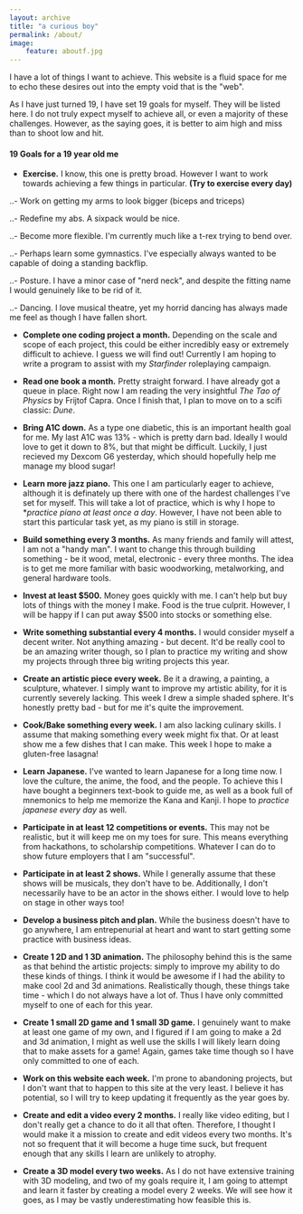 ```yaml
---
layout: archive
title: "a curious boy"
permalink: /about/
image:
    feature: aboutf.jpg
---
```


I have a lot of things I want to achieve. This website is a fluid space for me to echo these desires out into the empty void that is the "web".

As I have just turned 19, I have set 19 goals for myself. They will be listed here. I do not truly expect myself to achieve all, or even a majority of these challenges. However, as the saying goes, it is better to aim high and miss than to shoot low and hit.

#### 19 Goals for a 19 year old me

- **Exercise.** I know, this one is pretty broad. However I want to work towards achieving a few things in particular. **(Try to exercise every day)**

..- Work on getting my arms to look bigger (biceps and triceps)

..- Redefine my abs. A sixpack would be nice.

..- Become more flexible. I'm currently much like a t-rex trying to bend over.

..- Perhaps learn some gymnastics. I've especially always wanted to be capable of doing a standing backflip.

..- Posture. I have a minor case of "nerd neck", and despite the fitting name I would genuinely like to be rid of it.

..- Dancing. I love musical theatre, yet my horrid dancing has always made me feel as though I have fallen short.

- **Complete one coding project a month.** Depending on the scale and scope of each project, this could be either incredibly easy or extremely difficult to achieve. I guess we will find out! Currently I am hoping to write a program to assist with my *Starfinder* roleplaying campaign.

- **Read one book a month.** Pretty straight forward. I have already got a queue in place. Right now I am reading the very insightful *The Tao of Physics* by Frijtof Capra. Once I finish that, I plan to move on to a scifi classic: *Dune*.

- **Bring A1C down.** As a type one diabetic, this is an important health goal for me. My last A1C was 13% - which is pretty darn bad. Ideally I would love to get it down to 8%, but that might be difficult. Luckily, I just recieved my Dexcom G6 yesterday, which should hopefully help me manage my blood sugar!

- **Learn more jazz piano.** This one I am particularly eager to achieve, although it is definately up there with one of the hardest challenges I've set for myself. This will take a lot of practice, which is why I hope to **practice piano at least once a day*. However, I have not been able to start this particular task yet, as my piano is still in storage.

- **Build something every 3 months.** As many friends and family will attest, I am not a "handy man". I want to change this through building something - be it wood, metal, electronic - every three months. The idea is to get me more familiar with basic woodworking, metalworking, and general hardware tools.

- **Invest at least $500.** Money goes quickly with me. I can't help but buy lots of things with the money I make. Food is the true culprit. However, I will be happy if I can put away $500 into stocks or something else.

- **Write something substantial every 4 months.** I would consider myself a decent writer. Not anything amazing - but decent. It'd be really cool to be an amazing writer though, so I plan to practice my writing and show my projects through three big writing projects this year.

- **Create an artistic piece every week.** Be it a drawing, a painting, a sculpture, whatever. I simply want to improve my artistic ability, for it is currently severely lacking. This week I drew a simple shaded sphere. It's honestly pretty bad - but for me it's quite the improvement.

- **Cook/Bake something every week.** I am also lacking culinary skills. I assume that making something every week might fix that. Or at least show me a few dishes that I can make. This week I hope to make a gluten-free lasagna!

- **Learn Japanese.** I've wanted to learn Japanese for a long time now. I love the culture, the anime, the food, and the people. To achieve this I have bought a beginners text-book to guide me, as well as a book full of mnemonics to help me memorize the Kana and Kanji. I hope to *practice japanese every day* as well.

- **Participate in at least 12 competitions or events.** This may not be realistic, but it will keep me on my toes for sure. This means everything from hackathons, to scholarship competitions. Whatever I can do to show future employers that I am "successful".

- **Participate in at least 2 shows.** While I generally assume that these shows will be musicals, they don't have to be. Additionally, I don't necessarily have to be an actor in the shows either. I would love to help on stage in other ways too!

- **Develop a business pitch and plan.** While the business doesn't have to go anywhere, I am entrepenurial at heart and want to start getting some practice with business ideas. 

- **Create 1 2D and 1 3D animation.** The philosophy behind this is the same as that behind the artistic projects: simply to improve my ability to do these kinds of things. I think it would be awesome if I had the ability to make cool 2d and 3d animations. Realistically though, these things take time - which I do not always have a lot of. Thus I have only committed myself to one of each for this year.

- **Create 1 small 2D game and 1 small 3D game.** I genuinely want to make at least one game of my own, and I figured if I am going to make a 2d and 3d animation, I might as well use the skills I will likely learn doing that to make assets for a game! Again, games take time though so I have only committed to one of each.

- **Work on this website each week.** I'm prone to abandoning projects, but I don't want that to happen to this site at the very least. I believe it has potential, so I will try to keep updating it frequently as the year goes by.

- **Create and edit a video every 2 months.** I really like video editing, but I don't really get a chance to do it all that often. Therefore, I thought I would make it a mission to create and edit videos every two months. It's not so frequent that it will become a huge time suck, but frequent enough that any skills I learn are unlikely to atrophy.

- **Create a 3D model every two weeks.** As I do not have extensive training with 3D modeling, and two of my goals require it, I am going to attempt and learn it faster by creating a model every 2 weeks. We will see how it goes, as I may be vastly underestimating how feasible this is.
